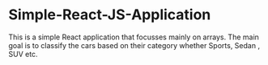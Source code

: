 # Simple-React-JS-Application
This is a simple React application that focusses mainly on arrays. The main goal is to classify the cars based on their category whether Sports, Sedan , SUV etc.
